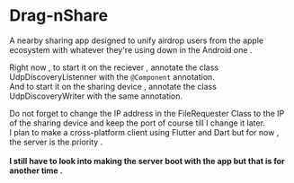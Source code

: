 # Drag-nShare
A nearby sharing app designed to unify airdrop users from the apple ecosystem with whatever they're using down in the Android one .


Right now , to start it on the reciever , annotate the class UdpDiscoveryListenner with the ```@Component``` annotation.  
And to start it on the sharing device , annotate the class UdpDiscoveryWriter with the same annotation.  

Do not forget to change the IP address in the FileRequester Class to the IP of the sharing device and keep the port of course till I change it later.  
I plan to make a cross-platform client using Flutter and Dart but for now , the server is the priority .  
<br>
**I still have to look into making the server boot with the app but that is for another time .**
